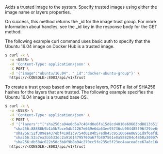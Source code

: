 Adds a trusted image to the system.
Specify trusted images using either the image name or layers properties.

On success, this method returns the _id for the image trust group.
For more information about handles, see the _id key in the response body for the GET method.

The following example curl command uses basic auth to specify that the Ubuntu 16.04 image on Docker Hub is a trusted image.

```bash
$ curl -k \
  -u <USER> \
  -H 'Content-Type: application/json' \
  -X POST \
  -d '{"image":"ubuntu/16.04", "_id":"docker-ubuntu-group"}' \
  https://<CONSOLE>:8083/api/v1/trust
```

To create a trust group based on image base layers, POST a list of SHA256 hashes for the layers that are trusted.
The following example specifies the Ubuntu 16.04 image is a trusted base OS.

```bash
$ curl -k \
  -u <USER> \
  -H 'Content-Type: application/json' \
  -X POST \
  -d '{"layers":"["sha256:a94e0d5a7c404d0e6fa15d8cd4010e69663bd8813b5117fbad71365a73656df9",
    "sha256:88888b9b1b5b7bce5db41267e669e6da63ee95736cb904485f96f29be648bfda",
    "sha256:52f389ea437ebf419d1c9754d0184b57edb45c951666ee86951d9f6afd26035e",
    "sha256:52a7ea2bb533dc2a91614795760a67fb807561e8a588204c4858a300074c082b",
    "sha256:db584c622b50c3b8f9b8b94c270cc5fe235e5f23ec4aacea8ce67a8c16e0fbad"]", "_id":"docker-ubuntu-group"}' \
  https://<CONSOLE>:8083/api/v1/trust
```

